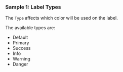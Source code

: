 ### Sample 1: Label Types

The `Type` affects which color will be used on the label.

The available types are:

* Default
* Primary
* Success
* Info
* Warning
* Danger
